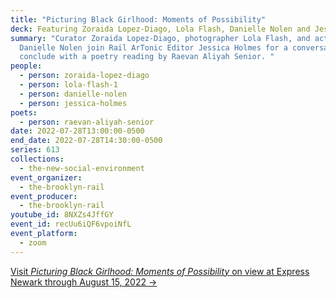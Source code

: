 ```yaml
---
title: "Picturing Black Girlhood: Moments of Possibility"
deck: Featuring Zoraida Lopez-Diago, Lola Flash, Danielle Nolen and Jessica Holmes
summary: "Curator Zoraida Lopez-Diago, photographer Lola Flash, and activist
  Danielle Nolen join Rail ArTonic Editor Jessica Holmes for a conversation. We
  conclude with a poetry reading by Raevan Aliyah Senior. "
people:
  - person: zoraida-lopez-diago
  - person: lola-flash-1
  - person: danielle-nolen
  - person: jessica-holmes
poets:
  - person: raevan-aliyah-senior
date: 2022-07-28T13:00:00-0500
end_date: 2022-07-28T14:30:00-0500
series: 613
collections:
  - the-new-social-environment
event_organizer:
  - the-brooklyn-rail
event_producer:
  - the-brooklyn-rail
youtube_id: 8NXZs4JffGY
event_id: recUu6iQF6vpoiNfL
event_platform:
  - zoom
---
```

[Visit *Picturing Black Girlhood: Moments of Possibility* on view at Express Newark through August 15, 2022 →](https://www.expressnewark.org/exhibits/picturing-black-girlhood-moments-of-possibility/)